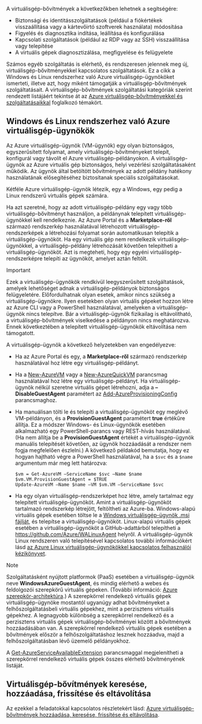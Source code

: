 

A virtuálisgép-bővítmények a következőkben lehetnek a segítségére:

* Biztonsági és identitásszolgáltatások (például a fiókértékek visszaállítása vagy a kártevőirtó szoftverek használata) módosítása
* Figyelés és diagnosztika indítása, leállítása és konfigurálása
* Kapcsolati szolgáltatások (például az RDP vagy az SSH) visszaállítása vagy telepítése
* A virtuális gépek diagnosztizálása, megfigyelése és felügyelete

Számos egyéb szolgáltatás is elérhető, és rendszeresen jelennek meg új, virtuálisgép-bővítményekkel kapcsolatos szolgáltatások. Ez a cikk a Windows és Linux rendszerhez való Azure virtuálisgép-ügynököket ismerteti, illetve azt, hogy miként támogatják a virtuálisgép-bővítmények szolgáltatásait. A virtuálisgép-bővítmények szolgáltatási kategóriák szerint rendezett listájáért tekintse át az [Azure virtuálisgép-bővítményekkel és szolgáltatásaikkal](../articles/virtual-machines/virtual-machines-windows-extensions-features.md?toc=%2fazure%2fvirtual-machines%2fwindows%2ftoc.json) foglalkozó témakört.

## <a name="azure-vm-agents-for-windows-and-linux"></a>Windows és Linux rendszerhez való Azure virtuálisgép-ügynökök
Az Azure virtuálisgép-ügynök (VM-ügynök) egy olyan biztonságos, egyszerűsített folyamat, amely virtuálisgép-bővítményeket telepít, konfigurál vagy távolít el Azure virtuálisgép-példányokon. A virtuálisgép-ügynök az Azure virtuális gép biztonságos, helyi vezérlési szolgáltatásaként működik. Az ügynök által betöltött bővítmények az adott példány hatékony használatának elősegítéséhez biztosítanak speciális szolgáltatásokat.

Kétféle Azure virtuálisgép-ügynök létezik, egy a Windows, egy pedig a Linux rendszerű virtuális gépek számára.

Ha azt szeretné, hogy az adott virtuálisgép-példány egy vagy több virtuálisgép-bővítményt használjon, a példánynak telepített virtuálisgép-ügynökkel kell rendelkeznie. Az Azure Portal és a **Marketplace-ről** származó rendszerkép használatával létrehozott virtuálisgép-rendszerképek a létrehozási folyamat során automatikusan telepítik a virtuálisgép-ügynököt. Ha egy virtuális gép nem rendelkezik virtuálisgép-ügynökkel, a virtuálisgép-példány létrehozását követően telepítheti a virtuálisgép-ügynököt. Azt is megteheti, hogy egy egyéni virtuálisgép-rendszerképre telepíti az ügynököt, amelyet aztán feltölt.

> [!IMPORTANT]
> Ezek a virtuálisgép-ügynökök rendkívül leegyszerűsített szolgáltatások, amelyek lehetőséget adnak a virtuálisgép-példányok biztonságos felügyeletére. Előfordulhatnak olyan esetek, amikor nincs szükség a virtuálisgép-ügynökre. Ilyen esetekben olyan virtuális gépeket hozzon létre az Azure CLI vagy a PowerShell használatával, amelyeken a virtuálisgép-ügynök nincs telepítve. Bár a virtuálisgép-ügynök fizikailag is eltávolítható, a virtuálisgép-bővítmények viselkedése a példányon nincs meghatározva. Ennek következtében a telepített virtuálisgép-ügynökök eltávolítása nem támogatott.
>

A virtuálisgép-ügynök a következő helyzetekben van engedélyezve:

* Ha az Azure Portal és egy, a **Marketplace-ről** származó rendszerkép használatával hoz létre egy virtuálisgép-példányt.
* Ha a [New-AzureVM](https://msdn.microsoft.com/library/azure/dn495254.aspx) vagy a [New-AzureQuickVM](https://msdn.microsoft.com/library/azure/dn495183.aspx) parancsmag használatával hoz létre egy virtuálisgép-példányt. Ha virtuálisgép-ügynök nélkül szeretne virtuális gépet létrehozni, adja a **–DisableGuestAgent** paramétert az [Add-AzureProvisioningConfig](https://msdn.microsoft.com/library/azure/dn495299.aspx) parancsmaghoz.

* Ha manuálisan tölti le és telepíti a virtuálisgép-ügynököt egy meglévő VM-példányon, és a **ProvisionGuestAgent** paramétert **true** értékűre állítja. Ez a módszer Windows- és Linux-ügynökök esetében alkalmazható egy PowerShell-parancs vagy REST-hívás használatával. (Ha nem állítja be a **ProvisionGuestAgent** értékét a virtuálisgép-ügynök manuális telepítését követően, az ügynök hozzáadását a rendszer nem fogja megfelelően észlelni.) A következő példakód bemutatja, hogy ez hogyan hajtható végre a PowerShell használatával, ha a `$svc` és a `$name` argumentum már meg lett határozva:

      $vm = Get-AzureVM –ServiceName $svc –Name $name
      $vm.VM.ProvisionGuestAgent = $TRUE
      Update-AzureVM –Name $name –VM $vm.VM –ServiceName $svc

* Ha egy olyan virtuálisgép-rendszerképet hoz létre, amely tartalmaz egy telepített virtuálisgép-ügynököt. Amint a virtuálisgép-ügynököt tartalmazó rendszerkép létrejött, feltöltheti az Azure-ba. Windows-alapú virtuális gépek esetében töltse le a [Windows virtuálisgép-ügynök .msi fájlját](http://go.microsoft.com/fwlink/?LinkID=394789), és telepítse a virtuálisgép-ügynököt. Linux-alapú virtuális gépek esetében a virtuálisgép-ügynököt a GitHub-adattárból telepítheti a <https://github.com/Azure/WALinuxAgent> helyről. A virtuálisgép-ügynök Linux rendszeren való telepítésével kapcsolatos további információkért lásd [az Azure Linux virtuálisgép-ügynökökkel kapcsolatos felhasználói kézikönyvet](../articles/virtual-machines/virtual-machines-linux-agent-user-guide.md?toc=%2fazure%2fvirtual-machines%2flinux%2ftoc.json).

> [!NOTE]
> Szolgáltatásként nyújtott platformok (PaaS) esetében a virtuálisgép-ügynök neve **WindowsAzureGuestAgent**, és mindig elérhető a webes és feldolgozói szerepkörű virtuális gépeken. (További információ: [Azure szerepkör-architektúra](http://blogs.msdn.com/b/kwill/archive/2011/05/05/windows-azure-role-architecture.aspx).) A szerepkörrel rendelkező virtuális gépek virtuálisgép-ügynöke mostantól ugyanúgy adhat bővítményeket a felhőszolgáltatásbeli virtuális gépekhez, mint a perzisztens virtuális gépekhez. A legnagyobb különbség a szerepkörrel rendelkező és a perzisztens virtuális gépek virtuálisgép-bővítményei között a bővítmények hozzáadásában van. A szerepkörrel rendelkező virtuális gépek esetében a bővítmények először a felhőszolgáltatáshoz lesznek hozzáadva, majd a felhőszolgáltatásban lévő üzemelő példányokhoz.
>
> A [Get-AzureServiceAvailableExtension](https://msdn.microsoft.com/library/azure/dn722498.aspx) parancsmaggal megjelenítheti a szerepkörrel rendelkező virtuális gépek összes elérhető bővítményének listáját.
>
>

## <a name="find-add-update-and-remove-vm-extensions"></a>Virtuálisgép-bővítmények keresése, hozzáadása, frissítése és eltávolítása
Az ezekkel a feladatokkal kapcsolatos részletekért lásd: [Azure virtuálisgép-bővítmények hozzáadása, keresése, frissítése és eltávolítása](../articles/virtual-machines/windows/classic/manage-extensions.md?toc=%2fazure%2fvirtual-machines%2fwindows%2fclassic%2ftoc.json).
